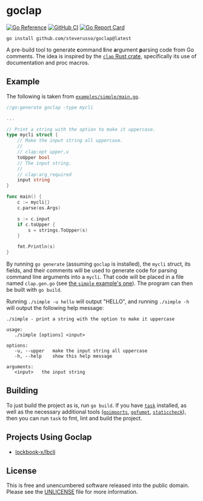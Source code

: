 # goclap

[![Go Reference](https://pkg.go.dev/badge/github.com/steverusso/goclap.svg)](https://pkg.go.dev/github.com/steverusso/goclap)
[![GitHub CI](https://github.com/steverusso/goclap/actions/workflows/ci.yaml/badge.svg)](https://github.com/steverusso/goclap/actions/workflows/ci.yaml)
[![Go Report Card](https://goreportcard.com/badge/github.com/steverusso/goclap)](https://goreportcard.com/report/github.com/steverusso/goclap)

```
go install github.com/steverusso/goclap@latest
```

A pre-build tool to generate **c**ommand **l**ine **a**rgument **p**arsing code from Go
comments. The idea is inspired by the [`clap` Rust
crate](https://github.com/clap-rs/clap), specifically its use of documentation and proc
macros.

## Example

The following is taken from [`examples/simple/main.go`](./examples/simple/main.go).

```go
//go:generate goclap -type mycli

...

// Print a string with the option to make it uppercase.
type mycli struct {
	// Make the input string all uppercase.
	//
	// clap:opt upper,u
	toUpper bool
	// The input string.
	//
	// clap:arg_required
	input string
}

func main() {
	c := mycli{}
	c.parse(os.Args)

	s := c.input
	if c.toUpper {
		s = strings.ToUpper(s)
	}

	fmt.Println(s)
}
```

By running `go generate` (assuming `goclap` is installed), the `mycli` struct, its fields,
and their comments will be used to generate code for parsing command line arguments into a
`mycli`. That code will be placed in a file named `clap.gen.go` (see [the `simple`
example's one](./examples/simple/clap.gen.go)). The program can then be built with `go
build`.

Running `./simple -u hello` will output "HELLO", and running `./simple -h` will output the
following help message:

```
./simple - print a string with the option to make it uppercase

usage:
   ./simple [options] <input>

options:
   -u, --upper   make the input string all uppercase
   -h, --help    show this help message

arguments:
   <input>   the input string
```

## Building

To just build the project as is, run `go build`. If you have
[`task`](https://github.com/go-task/task) installed, as well as the necessary additional
tools ([`goimports`](https://pkg.go.dev/golang.org/x/tools/cmd/goimports),
[`gofumpt`](https://github.com/mvdan/gofumpt), [`staticcheck`](https://staticcheck.io/)),
then you can run `task` to fmt, lint and build the project.

## Projects Using Goclap

* [lockbook-x/lbcli](https://github.com/steverusso/lockbook-x/tree/master/lbcli)

## License

This is free and unencumbered software released into the public domain. Please
see the [UNLICENSE](./UNLICENSE) file for more information.
